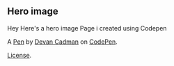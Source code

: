 Hero image
----------
Hey Here's a hero image Page i created using Codepen

A [Pen](http://codepen.io/DEVANCADMAN/pen/mmMLoR) by [Devan Cadman](http://codepen.io/DEVANCADMAN) on [CodePen](http://codepen.io/).

[License](http://codepen.io/DEVANCADMAN/pen/mmMLoR/license).
